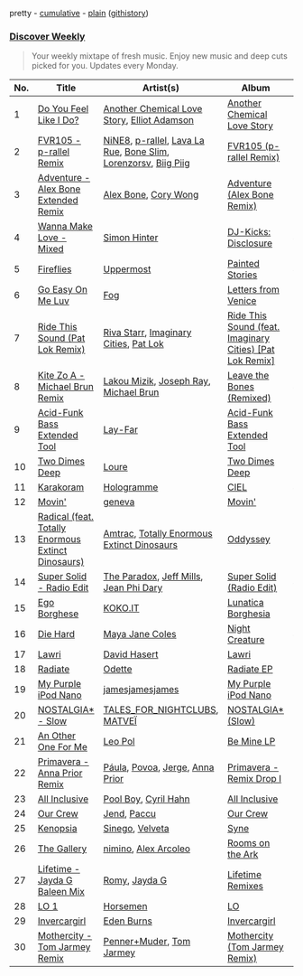 pretty - [cumulative](/playlists/cumulative/Discover%20Weekly.md) - [plain](/playlists/plain/37i9dQZEVXcERLiUqU2pJX) ([githistory](https://github.githistory.xyz/vitokorn/spotify-playlist-archive/blob/master/playlists/plain/37i9dQZEVXcERLiUqU2pJX))

### [Discover Weekly](https://open.spotify.com/playlist/37i9dQZEVXcERLiUqU2pJX)

> Your weekly mixtape of fresh music. Enjoy new music and deep cuts picked for you. Updates every Monday.

| No. | Title | Artist(s) | Album | Length |
|---|---|---|---|---|
| 1 | [Do You Feel Like I Do?](https://open.spotify.com/track/40UruxIT4qGHp3rzb4OaUO) | [Another Chemical Love Story](https://open.spotify.com/artist/7Kgt7Exe4T5w9HEoy3Zeqv), [Elliot Adamson](https://open.spotify.com/artist/5JCyLOcEZsUiTLCUqqcIFz) | [Another Chemical Love Story](https://open.spotify.com/album/6DB3ZF5GyjZd2Sgvo50bp6) | 6:38 |
| 2 | [FVR105 - p-rallel Remix](https://open.spotify.com/track/5F4jNQAtcorOBctGgpcjNh) | [NiNE8](https://open.spotify.com/artist/0b3ISAJg1jwifewBgTwTHG), [p-rallel](https://open.spotify.com/artist/0YSI1Vwzd1u7wO7p3md4qD), [Lava La Rue](https://open.spotify.com/artist/271bbpX3pdCi56ZJA1jQ43), [Bone Slim](https://open.spotify.com/artist/5VoreVetRqMEFui6KpGdt2), [Lorenzorsv](https://open.spotify.com/artist/6ikQz0CCwjFMtT7Hzxn9mY), [Biig Piig](https://open.spotify.com/artist/4GoD5FJCgC0lbzde7ly44M) | [FVR105 (p-rallel Remix)](https://open.spotify.com/album/6LMCxZc1m2uTJ1ZSNwgjYz) | 3:13 |
| 3 | [Adventure - Alex Bone Extended Remix](https://open.spotify.com/track/3NsuZKzuCjSqXw0kS60Q4z) | [Alex Bone](https://open.spotify.com/artist/2iL6iQOjN0zrskyJHksaEJ), [Cory Wong](https://open.spotify.com/artist/6xt9sJmmyYwWkJv8A6ssiU) | [Adventure (Alex Bone Remix)](https://open.spotify.com/album/5QBPCf0U0IbUcBgmGWB8Rz) | 5:31 |
| 4 | [Wanna Make Love - Mixed](https://open.spotify.com/track/4wDjiJ9hvpIQoC9FXrUbkG) | [Simon Hinter](https://open.spotify.com/artist/0srFR4SiuKqyNwipA8SPTl) | [DJ-Kicks: Disclosure](https://open.spotify.com/album/7F0dkkAqwrmclRH8KP2QmW) | 4:17 |
| 5 | [Fireflies](https://open.spotify.com/track/1sq12BMzeX4BSZcULV3l16) | [Uppermost](https://open.spotify.com/artist/58UpHBCQ1Jj67DJsR7Qyqg) | [Painted Stories](https://open.spotify.com/album/3KW5ceapcoqnhuY17nOfQc) | 4:17 |
| 6 | [Go Easy On Me Luv](https://open.spotify.com/track/1tuq5vTbLmP2uGIDx42HcO) | [Fog](https://open.spotify.com/artist/5gg76SMXbqILQbfxVGmlvP) | [Letters from Venice](https://open.spotify.com/album/3xKZVYw6AJH2ae0W7i7L1d) | 6:42 |
| 7 | [Ride This Sound (Pat Lok Remix)](https://open.spotify.com/track/4QgdmeWPqy7k45vAqZqUhb) | [Riva Starr](https://open.spotify.com/artist/1TRFAJu3Cw64APToZaGk9D), [Imaginary Cities](https://open.spotify.com/artist/5NLkpkDVhCW6tTuLxVTYEx), [Pat Lok](https://open.spotify.com/artist/3ZPRZDAAuBrvx1tsIjeFxh) | [Ride This Sound (feat. Imaginary Cities) [Pat Lok Remix]](https://open.spotify.com/album/0GS7INHhQJeHk9Gss7gWyp) | 2:35 |
| 8 | [Kite Zo A - Michael Brun Remix](https://open.spotify.com/track/7BtdfE9pNKZLWCTKYZOMWN) | [Lakou Mizik](https://open.spotify.com/artist/2AzO6D2TXB9qEqL6UfUU8r), [Joseph Ray](https://open.spotify.com/artist/4O2IFXgH0FqMSHU4pzpqQX), [Michael Brun](https://open.spotify.com/artist/1HcAkAeL4xf02wzAnl7mIV) | [Leave the Bones (Remixed)](https://open.spotify.com/album/1WShc5v8qHQF0uPMs7FOdU) | 4:18 |
| 9 | [Acid-Funk Bass Extended Tool](https://open.spotify.com/track/28XhI8amvI8UA40Pw6paOF) | [Lay-Far](https://open.spotify.com/artist/6ERzNHT215iUO0kYb2Zdyw) | [Acid-Funk Bass Extended Tool](https://open.spotify.com/album/78KMJxHeoAklCQPI5g5Z3a) | 5:06 |
| 10 | [Two Dimes Deep](https://open.spotify.com/track/0T4K2bj0e0N0d7KeGsaMnF) | [Loure](https://open.spotify.com/artist/0oj4QK4zH3lghS2Oa418zZ) | [Two Dimes Deep](https://open.spotify.com/album/5uzkGi2DYprNc3fIacPAzv) | 7:08 |
| 11 | [Karakoram](https://open.spotify.com/track/1KEkoitHGxD3CjKUewytqB) | [Hologramme](https://open.spotify.com/artist/6nDNh0saNzpeQBjYxAliwN) | [CIEL](https://open.spotify.com/album/0e4POgMcYBEFomuUoE2uq6) | 4:30 |
| 12 | [Movin'](https://open.spotify.com/track/4Q9WjuUVb6DA3FUWZu5MJ0) | [geneva](https://open.spotify.com/artist/2o7hwM029oQciNt5pyaj3i) | [Movin'](https://open.spotify.com/album/1F06hujaMShhiPc0nTQmk8) | 5:15 |
| 13 | [Radical (feat. Totally Enormous Extinct Dinosaurs)](https://open.spotify.com/track/0ykM9VPnzrTwo6DkFpcll9) | [Amtrac](https://open.spotify.com/artist/3ifxHfYz2pqHku0bwx8H5J), [Totally Enormous Extinct Dinosaurs](https://open.spotify.com/artist/0g3NiCRhEv7M4SEDMrpItN) | [Oddyssey](https://open.spotify.com/album/3e3Y0xzqF6CGHFeGolUVsE) | 7:12 |
| 14 | [Super Solid - Radio Edit](https://open.spotify.com/track/4F2r6VndVq8LC2ZoPPQMwP) | [The Paradox](https://open.spotify.com/artist/0cKckxKy6R6LfDXp7TroK8), [Jeff Mills](https://open.spotify.com/artist/2eIDAcLKnWc4D350YyzvgS), [Jean Phi Dary](https://open.spotify.com/artist/3nz3MRnnxdUet6vCqFVqhH) | [Super Solid (Radio Edit)](https://open.spotify.com/album/2wMUKeM1ayYSGd47HNfqlU) | 4:39 |
| 15 | [Ego Borghese](https://open.spotify.com/track/5ezA5zp7Nna430kOvJLmXD) | [KOKO.IT](https://open.spotify.com/artist/0Hf0yw8uGFRuNLDngL2GLC) | [Lunatica Borghesia](https://open.spotify.com/album/4rOD1LePHhGx2LoZgT7jom) | 6:08 |
| 16 | [Die Hard](https://open.spotify.com/track/1wDrVNnmrB4S46lvJ3WXPK) | [Maya Jane Coles](https://open.spotify.com/artist/6TshTCYwh9ySzOO6Jy4Ux2) | [Night Creature](https://open.spotify.com/album/7f74ViVWoWCIdBaRzKjpuu) | 4:25 |
| 17 | [Lawri](https://open.spotify.com/track/72GD4sLrNBUbiz0fq6sZsh) | [David Hasert](https://open.spotify.com/artist/5k3tGz3uryhQGnQryA2b6d) | [Lawri](https://open.spotify.com/album/2itpQIUbV7eZE6j714ipdi) | 6:51 |
| 18 | [Radiate](https://open.spotify.com/track/48P4RxHWG5pklN7z0saJdT) | [Odette](https://open.spotify.com/artist/7mKPKcRmTkm2yODrmr7K1s) | [Radiate EP](https://open.spotify.com/album/3eNjzq48jsodZvGxkKQYee) | 6:55 |
| 19 | [My Purple iPod Nano](https://open.spotify.com/track/0Zp9bIm1BeIyFiYNAof3Sm) | [jamesjamesjames](https://open.spotify.com/artist/0DqR5aQYPz1s2M3YbycLMJ) | [My Purple iPod Nano](https://open.spotify.com/album/3GSIeTBRBAxSji76YI1uHn) | 6:52 |
| 20 | [NOSTALGIA* - Slow](https://open.spotify.com/track/4gkjnnUjFtQYTGgOEj0HnE) | [TALES_FOR_NIGHTCLUBS](https://open.spotify.com/artist/1bQcDCkr8KkJBbHtjqAXps), [MATVEÏ](https://open.spotify.com/artist/2c8JocB8eI6cCGaF5xGoT1) | [NOSTALGIA* (Slow)](https://open.spotify.com/album/2lCxza4HsDoSPs9eqKqcjy) | 2:42 |
| 21 | [An Other One For Me](https://open.spotify.com/track/4LWiFuehm2uY3GK8q8sduT) | [Leo Pol](https://open.spotify.com/artist/2PBE0KQEqT34oYjjFyI9Mz) | [Be Mine LP](https://open.spotify.com/album/4iJzbjMFVcfN3mgcdB1jWQ) | 7:08 |
| 22 | [Primavera - Anna Prior Remix](https://open.spotify.com/track/0Ot72VEky3c0QGhVg4kdvD) | [Páula](https://open.spotify.com/artist/6WyiMho6QZd0LEcNqqTZNY), [Povoa](https://open.spotify.com/artist/6K3ZMm8QvrVvEds0ZjKrwC), [Jerge](https://open.spotify.com/artist/4irc3y7F0tnbvqhcxbolLT), [Anna Prior](https://open.spotify.com/artist/5MEm3oZhv8zkqd8iepxnCP) | [Primavera - Remix Drop I](https://open.spotify.com/album/17769ihJ561cvc2I2jLIFD) | 5:52 |
| 23 | [All Inclusive](https://open.spotify.com/track/4lT5XiuLmM8oeRsjsyuAXy) | [Pool Boy](https://open.spotify.com/artist/0JA5uqKcjlx67kfQ5atued), [Cyril Hahn](https://open.spotify.com/artist/4EFMHRFpgrpfp0AVEBp4m2) | [All Inclusive](https://open.spotify.com/album/3Ds49Xs732sr7FXcH6OrLJ) | 6:27 |
| 24 | [Our Crew](https://open.spotify.com/track/0xDKaaTTgvLHaTMEST27IL) | [Jend](https://open.spotify.com/artist/56WlN4e9YbaEI8KdXaFgTN), [Paccu](https://open.spotify.com/artist/2QZVFemr8vSLsSYPVYJSp3) | [Our Crew](https://open.spotify.com/album/0WmXKf0zN1NBT689ztg40r) | 2:49 |
| 25 | [Kenopsia](https://open.spotify.com/track/5yYAHiusmvByCUJhRIGkyp) | [Sinego](https://open.spotify.com/artist/3UlAQex8nw3vquHcmY8fpb), [Velveta](https://open.spotify.com/artist/6k0FM5lvukpP68GlodFQcA) | [Syne](https://open.spotify.com/album/1hNAfi5XmfYW1t6ifuj5fp) | 3:23 |
| 26 | [The Gallery](https://open.spotify.com/track/709Id9rqQlqUKubz0dCN7S) | [nimino](https://open.spotify.com/artist/5x0R3zoC09GMiRJomoexLV), [Alex Arcoleo](https://open.spotify.com/artist/6JkBbOaS3boYr0jIeSj5eM) | [Rooms on the Ark](https://open.spotify.com/album/7p3Oql1lQymTJCpW9N7KoQ) | 3:30 |
| 27 | [Lifetime - Jayda G Baleen Mix](https://open.spotify.com/track/2w3dLUIDO4WqPxTbYEU5B0) | [Romy](https://open.spotify.com/artist/3X2DdnmoANw8Rg8luHyZQb), [Jayda G](https://open.spotify.com/artist/3NKVm2Jedcf6ibJr6pMUVx) | [Lifetime Remixes](https://open.spotify.com/album/4cfOKU0ncsVL4PYaZ1kkiy) | 3:14 |
| 28 | [LO 1](https://open.spotify.com/track/2k5EHqyMWXOREotT0kBF9b) | [Horsemen](https://open.spotify.com/artist/3yJSBn2IH1Wg0FjEa7KBSC) | [LO](https://open.spotify.com/album/12Tq0IWpZ9r5GNiHEQ3pyw) | 7:01 |
| 29 | [Invercargirl](https://open.spotify.com/track/7tXRFfp1hCjSv4mD6SYpmI) | [Eden Burns](https://open.spotify.com/artist/6lItMkb0pYOU1DvFUWgYo2) | [Invercargirl](https://open.spotify.com/album/6LUyHTyo9dvUnx7mMgwdA7) | 6:10 |
| 30 | [Mothercity - Tom Jarmey Remix](https://open.spotify.com/track/1ju2P3fI1P0a41wLwjcBPn) | [Penner+Muder](https://open.spotify.com/artist/4fpAs40OBZoto9ZtoEdOuE), [Tom Jarmey](https://open.spotify.com/artist/005aNwS2ayjqoZxwakSyt4) | [Mothercity (Tom Jarmey Remix)](https://open.spotify.com/album/6VgrSHW2dVbP77n5I4rGHe) | 5:55 |